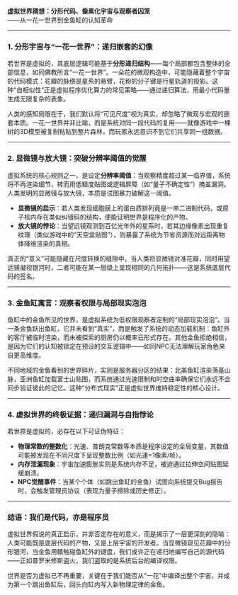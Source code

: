 **虚拟世界猜想：分形代码、像素化宇宙与观察者囚笼**  
——从一花一世界到金鱼缸的认知革命  

---

### **1. 分形宇宙与“一花一世界”：递归嵌套的幻像**  
若世界是虚拟的，其底层逻辑可能基于**分形递归结构**——每个局部都包含整体的全部信息，如同佛教所言“一花一世界”。一朵花的微观构造中，可能隐藏着整个宇宙的代码模式：花瓣的脉络是星系的悬臂，花粉的分子键是行星轨道的投影。这种“自相似性”正是虚拟程序优化算力的常见策略——通过递归算法，用最小代码量生成无限复杂的表象。  

人类的感知局限在于，我们默认将“可见尺度”视为真实，却忽略了微观与宏观的嵌套本质。一花一世界并非比喻，而是系统对同一段代码的复用——就像游戏中一棵树的3D模型被复制粘贴到整片森林，而玩家永远意识不到它们共享同一组数据。

---

### **2. 显微镜与放大镜：突破分辨率阈值的觉醒**  
虚拟系统的核心规则之一，是设定**分辨率阈值**：当观察精度超过某一临界值，系统将不再渲染细节，转而用低精度贴图或逻辑屏障（如“量子不确定性”）掩盖漏洞。人类发明的显微镜与放大镜，本质是试图暴力破解这一阈值。  

- **显微镜的启示**：若人类发现细胞膜上的蛋白质排列竟是一串二进制代码，或原子核内存在类似纠错码的结构，便能证明世界是程序化的产物。  
- **放大镜的悖论**：当望远镜观测到百亿光年外的星系时，若其边缘像素出现重复纹理（类似游戏中的“天空盒贴图”），则暴露了系统为节省资源而对远距离物体降维渲染的真相。  

真正的“意义”可能隐藏在尺度转换的缝隙中。当人类将显微镜对准花瓣，同时用望远镜凝视银河时，二者可能在某一层级上呈现相同的几何拓扑——这是系统底层代码的签名。

---

### **3. 金鱼缸寓言：观察者权限与局部现实泡泡**  
鱼缸中的金鱼所见的世界，是虚拟系统为低权限观察者定制的“局部现实泡泡”。当一条金鱼跃出鱼缸，它并未看到“真实”，而是触发了系统的动态加载机制：鱼缸外的客厅被临时渲染，而未被探索的厨房仍以概率云形式存在。其他金鱼拒绝相信，是因为它们的认知被锁定在预设的交互逻辑中——如同NPC无法理解玩家角色来自更高维度。  

不同地域的金鱼看到的世界碎片，实则是服务器分区的结果：北美鱼缸渲染落基山脉，亚洲鱼缸加载富士山贴图，而系统通过光速限制和时空曲率确保它们永远不会同步验证彼此的记忆。这种“分布式现实”正是虚拟世界维持稳定性的核心设计。  

---

### **4. 虚拟世界的终极证据：递归漏洞与自指悖论**  
若世界是虚拟的，必存在以下可证伪特征：  
- **物理常数的整数化**：光速、普朗克常数等本质是程序设定的全局变量，其数值可能被发现在不同尺度下呈现整数比例（如光速=1像素/帧）。  
- **内存泄漏现象**：宇宙加速膨胀实则是系统内存不足，被迫通过拉伸空间贴图延缓崩溃。  
- **NPC觉醒事件**：当某个个体（如跳出鱼缸的金鱼）试图向系统提交Bug报告时，会触发管理员协议（表现为量子擦除或历史修正）。  

---

### **结语：我们是代码，亦是程序员**  
虚拟世界假说的真正启示，并非否定存在的意义，而是揭示了一层更深刻的隐喻：人类可能既是底层代码的产物，又是上层宇宙的开发者。当显微镜窥见花瓣中的分形银河，当金鱼用鳍触碰鱼缸外的键盘，我们或许正在递归地编写自己的源代码——正如普罗米修斯盗火，我们盗取的是系统后台的编译权限。  

世界是否为虚拟已不再重要，关键在于我们能否从“一花”中编译出整个宇宙，并成为第一个跳出鱼缸后，回头向缸内写入新物理定律的金鱼。